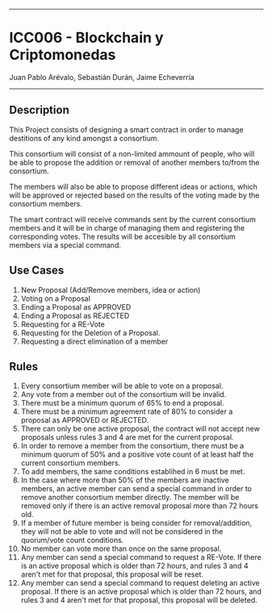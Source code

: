 ___
# ICC006 - Blockchain y Criptomonedas
Juan Pablo Arévalo, Sebastián Durán, Jaime Echeverría

___
## Description
This Project consists of designing a smart contract in order to manage destitions of any kind amongst a consortium.

This consortium will consist of a non-limited ammount of people, who will be able to propose the addition or removal of another members to/from the consortium.

The members will also be able to propose different ideas or actions, which will be approved or rejected based on the results of the voting made by the consortium members.

The smart contract will receive commands sent by the current consortium members and it will be in charge of managing them and registering the corresponding votes. The results will be accesible by all consortium members via a special command.

## Use Cases

1. New Proposal (Add/Remove members, idea or action)
2. Voting on a Proposal
3. Ending a Proposal as APPROVED
4. Ending a Proposal as REJECTED
5. Requesting for a RE-Vote
6. Requesting for the Deletion of a Proposal.
7. Requesting a direct elimination of a member

## Rules
1. Every consortium member will be able to vote on a proposal.
2. Any vote from a member out of the consortium will be invalid.
3. There must be a minimum quorum of 65% to end a proposal.
4. There must be a minimum agreement rate of 80% to consider a proposal as APPROVED or REJECTED.
5. There can only be one active proposal, the contract will not accept new proposals unless rules 3 and 4 are met for the current proposal.
6. In order to remove a member from the consortium, there must be a minimum quorum of 50% and a positive vote count of at least half the current consortium members.
7. To add members, the same conditions establihed in 6 must be met.
8. In the case where more than 50% of the members are inactive members, an active member can send a special command in order to remove another consortium member directly. The member will be removed only if there is an active removal proposal more than 72 hours old.
9. If a member of future member is being consider for removal/addition, they will not be able to vote and will not be considered in the quorum/vote count conditions.
10. No member can vote more than once on the same proposal.
11. Any member can send a special command to request a RE-Vote. If there is an active proposal which is older than 72 hours, and rules 3 and 4 aren't met for that proposal, this proposal will be reset.
12. Any member can send a special command to request deleting an active proposal. If there is an active proposal which is older than 72 hours, and rules 3 and 4 aren't met for that proposal, this proposal will be deleted.
